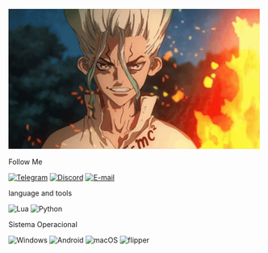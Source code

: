 ![Heder](https://github.com/evgenevgenuk/evgenevgenuk/blob/main/CA32B26E-B4AF-4D0D-AE63-1223F706B825.gif)

Follow Me 

[![Telegram](https://img.shields.io/badge/Telegram-000?style=for-the-badge&logo=telegram&logoColor=2CA5E0)](https://t.me/Midex_ghool)
[![Discord](https://img.shields.io/badge/Discord-7289DA?style=for-the-badge&logo=discord&logoColor=white)](https://discord.com/channels/@duty1234/)
[![E-mail](https://img.shields.io/badge/-Email-000?style=for-the-badge&logo=microsoft-outlook&logoColor=007BFF)](mailto:evgenukevgen5@gmail.com)


language and tools

![Lua](https://img.shields.io/badge/Lua-2C2D72?style=for-the-badge&logo=lua&logoColor=white)
![Python](https://img.shields.io/badge/python-3670A0?style=for-the-badge&logo=python&logoColor=ffdd54)

Sistema Operacional

![Windows](https://img.shields.io/badge/Windows-000?style=for-the-badge&logo=windows&logoColor=2CA5E0)
![Android](https://img.shields.io/badge/Android-3DDC84?style=for-the-badge&logo=android&logoColor=white)
![macOS](https://img.shields.io/badge/mac%20os-000000?style=for-the-badge&logo=macos&logoColor=F0F0F0)
![flipper](https://img.shields.io/badge/Flipper%20Zero-FF8C00?style=for-the-badge&logo=flipperzero&logoColor=white)


